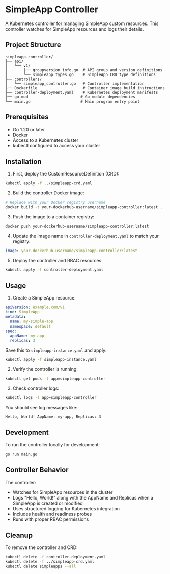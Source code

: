 # SimpleApp Controller

A Kubernetes controller for managing SimpleApp custom resources. This controller watches for SimpleApp resources and logs their details.

## Project Structure

```
simpleapp-controller/
├── api/
│   └── v1/
│       ├── groupversion_info.go  # API group and version definitions
│       └── simpleapp_types.go    # SimpleApp CRD type definitions
├── controllers/
│   └── simpleapp_controller.go   # Controller implementation
├── Dockerfile                    # Container image build instructions
├── controller-deployment.yaml    # Kubernetes deployment manifests
├── go.mod                       # Go module dependencies
└── main.go                      # Main program entry point
```

## Prerequisites

- Go 1.20 or later
- Docker
- Access to a Kubernetes cluster
- kubectl configured to access your cluster

## Installation

1. First, deploy the CustomResourceDefinition (CRD):

```bash
kubectl apply -f ../simpleapp-crd.yaml
```

2. Build the controller Docker image:

```bash
# Replace with your Docker registry username
docker build -t your-dockerhub-username/simpleapp-controller:latest .
```

3. Push the image to a container registry:

```bash
docker push your-dockerhub-username/simpleapp-controller:latest
```

4. Update the image name in `controller-deployment.yaml` to match your registry:

```yaml
image: your-dockerhub-username/simpleapp-controller:latest
```

5. Deploy the controller and RBAC resources:

```bash
kubectl apply -f controller-deployment.yaml
```

## Usage

1. Create a SimpleApp resource:

```yaml
apiVersion: example.com/v1
kind: SimpleApp
metadata:
  name: my-simple-app
  namespace: default
spec:
  appName: my-app
  replicas: 3
```

Save this to `simpleapp-instance.yaml` and apply:

```bash
kubectl apply -f simpleapp-instance.yaml
```

2. Verify the controller is running:

```bash
kubectl get pods -l app=simpleapp-controller
```

3. Check controller logs:

```bash
kubectl logs -l app=simpleapp-controller
```

You should see log messages like:
```
Hello, World! AppName: my-app, Replicas: 3
```

## Development

To run the controller locally for development:

```bash
go run main.go
```

## Controller Behavior

The controller:
- Watches for SimpleApp resources in the cluster
- Logs "Hello, World!" along with the AppName and Replicas when a SimpleApp is created or modified
- Uses structured logging for Kubernetes integration
- Includes health and readiness probes
- Runs with proper RBAC permissions

## Cleanup

To remove the controller and CRD:

```bash
kubectl delete -f controller-deployment.yaml
kubectl delete -f ../simpleapp-crd.yaml
kubectl delete simpleapps --all
``` 